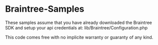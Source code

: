 Braintree-Samples
=================
These samples assume that you have already downloaded the Braintree SDK and setup your api credentials at: lib/Braintree/Configuration.php

This code comes free with no implicite warranty or guaranty of any kind.